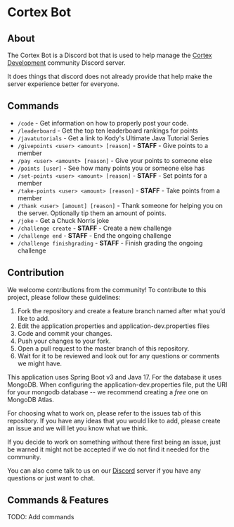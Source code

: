 # Cortex Bot

## About

The Cortex Bot is a Discord bot that is used to help manage the [Cortex Development](https://discord.gg/cortexdev) community Discord server.

It does things that discord does not already provide that help make the server experience better for everyone.

## Commands
- `/code` - Get information on how to properly post your code.
- `/leaderboard` - Get the top ten leaderboard rankings for points
- `/javatutorials` - Get a link to Kody's Ultimate Java Tutorial Series
- `/givepoints <user> <amount> [reason]` - **STAFF** - Give points to a member
- `/pay <user> <amount> [reason]` - Give your points to someone else
- `/points [user]` - See how many points you or someone else has
- `/set-points <user> <amount> [reason]` - **STAFF** - Set points for a member
- `/take-points <user> <amount> [reason]` - **STAFF** - Take points from a member
- `/thank <user> [amount] [reason]` - Thank someone for helping you on the server. Optionally tip them an amount of points.
- `/joke` - Get a Chuck Norris joke
- `/challenge create` - **STAFF** - Create a new challenge
- `/challenge end` - **STAFF** - End the ongoing challenge
- `/challenge finishgrading` - **STAFF** - Finish grading the ongoing challenge

## Contribution
We welcome contributions from the community! To contribute to this project, please follow these guidelines:

1. Fork the repository and create a feature branch named after what you’d like to add.
2. Edit the application.properties and application-dev.properties files
3. Code and commit your changes.
4. Push your changes to your fork.
5. Open a pull request to the master branch of this repository.
6. Wait for it to be reviewed and look out for any questions or comments we might have.

This application uses Spring Boot v3 and Java 17. For the database it uses MongoDB. When configuring the application-dev.properties file, put the URI for your mongodb database -- we recommend creating a *free* one on MongoDB Atlas.

For choosing what to work on, please refer to the issues tab of this repository. 
If you have any ideas that you would like to add, please create an issue and we will let you know what we think.

If you decide to work on something without there first being an issue, just be warned it might not be accepted if we do not find it needed for the community.

You can also come talk to us on our [Discord](https://discord.gg/cortexdev) server if you have any questions or just want to chat.

## Commands & Features

TODO: Add commands